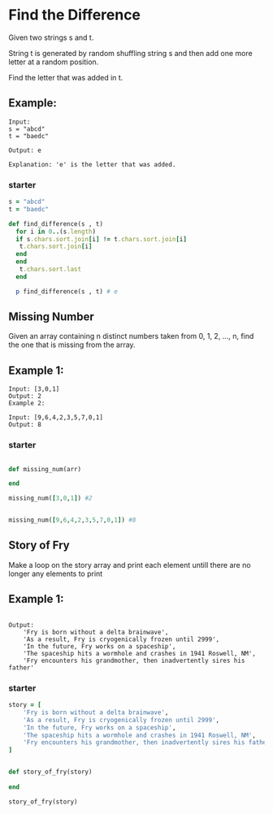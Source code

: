 # Find the Difference

Given two strings s and t.

String t is generated by random shuffling string s and then add one more letter at a random position.

Find the letter that was added in t.

## Example:

```
Input:
s = "abcd"
t = "baedc"

Output: e

Explanation: 'e' is the letter that was added.
```

### starter

```ruby
s = "abcd"
t = "baedc"

def find_difference(s , t)
  for i in 0..(s.length)
  if s.chars.sort.join[i] != t.chars.sort.join[i]
   t.chars.sort.join[i]
  end
  end
   t.chars.sort.last
  end

  p find_difference(s , t) # e

```

## Missing Number

Given an array containing n distinct numbers taken from 0, 1, 2, ..., n, find the one that is missing from the array.

## Example 1:

```
Input: [3,0,1]
Output: 2
Example 2:

Input: [9,6,4,2,3,5,7,0,1]
Output: 8
```

### starter

```ruby

def missing_num(arr)

end

missing_num([3,0,1]) #2


missing_num([9,6,4,2,3,5,7,0,1]) #8


```

## Story of Fry
Make a loop on the story array and print each element untill there are no longer any elements to print


## Example 1:

```  

Output:
    'Fry is born without a delta brainwave',
    'As a result, Fry is cryogenically frozen until 2999',
    'In the future, Fry works on a spaceship',
    'The spaceship hits a wormhole and crashes in 1941 Roswell, NM',
    'Fry encounters his grandmother, then inadvertently sires his father'

```


### starter

```ruby
story = [
    'Fry is born without a delta brainwave',
    'As a result, Fry is cryogenically frozen until 2999',
    'In the future, Fry works on a spaceship',
    'The spaceship hits a wormhole and crashes in 1941 Roswell, NM',
    'Fry encounters his grandmother, then inadvertently sires his father'
]


def story_of_fry(story)
    
end

story_of_fry(story)
```
